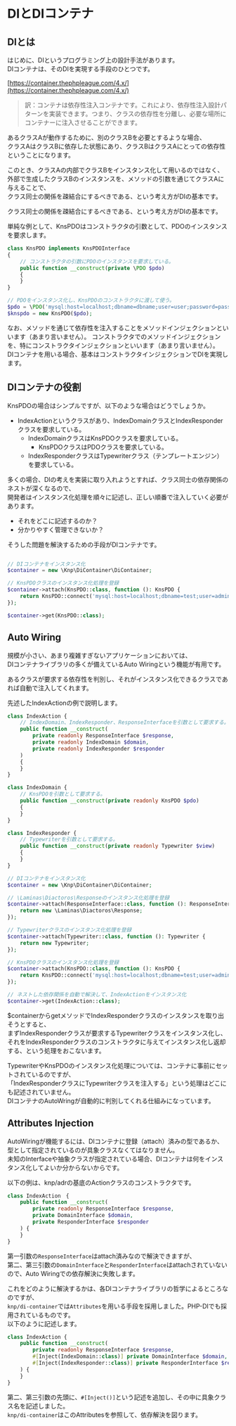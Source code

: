 # DIとDIコンテナ

## DIとは

はじめに、DIというプログラミング上の設計手法があります。  
DIコンテナは、そのDIを実現する手段のひとつです。  

[https://container.thephpleague.com/4.x/](https://container.thephpleague.com/4.x/)
> 訳：コンテナは依存性注入コンテナです。これにより、依存性注入設計パターンを実装できます。つまり、クラスの依存性を分離し、必要な場所にコンテナーに注入させることができます。

あるクラスAが動作するために、別のクラスBを必要とするような場合、  
クラスAはクラスBに依存した状態にあり、クラスBはクラスAにとっての依存性ということになります。  

このとき、クラスAの内部でクラスBをインスタンス化して用いるのではなく、  
外部で生成したクラスBのインスタンスを、メソッドの引数を通じてクラスAに与えることで、  
クラス同士の関係を疎結合にするべきである、という考え方がDIの基本です。  

クラス同士の関係を疎結合にするべきである、という考え方がDIの基本です。  

単純な例として、KnsPDOはコンストラクタの引数として、PDOのインスタンスを要求します。  

```PHP
class KnsPDO implements KnsPDOInterface
{
    // コンストラクタの引数にPDOのインスタンスを要求している。
    public function __construct(private \PDO $pdo)
    {
    }
}

// PDOをインスタンス化し、KnsPDOのコンストラクタに渡して使う。
$pdo = \PDO('mysql:host=localhost;dbname=dbname;user=user;password=password;charset=utf8mb4');
$knspdo = new KnsPDO($pdo);
```

なお、メソッドを通じて依存性を注入することをメソッドインジェクションといいます（あまり言いません）。
コンストラクタでのメソッドインジェクションを、特にコンストラクタインジェクションといいます（あまり言いません）。    
DIコンテナを用いる場合、基本はコンストラクタインジェクションでDIを実現します。

## DIコンテナの役割

KnsPDOの場合はシンプルですが、以下のような場合はどうでしょうか。

- IndexActionというクラスがあり、IndexDomainクラスとIndexResponderクラスを要求している。  
  - IndexDomainクラスはKnsPDOクラスを要求している。  
    - KnsPDOクラスはPDOクラスを要求している。  
  - IndexResponderクラスはTypewriterクラス（テンプレートエンジン）を要求している。  

多くの場合、DIの考えを実装に取り入れようとすれば、クラス同士の依存関係のネストが深くなるので、  
開発者はインスタンス化処理を順々に記述し、正しい順番で注入していく必要があります。  

- それをどこに記述するのか？  
- 分かりやすく管理できないか？  

そうした問題を解決するための手段がDIコンテナです。  

```PHP

// DIコンテナをインスタンス化
$container = new \Knp\DiContainer\DiContainer;

// KnsPDOクラスのインスタンス化処理を登録
$container->attach(KnsPDO::class, function (): KnsPDO {
    return KnsPDO::connect('mysql:host=localhost;dbname=test;user=admin;password=admin;charset=utf8mb4');
});

$container->get(KnsPDO::class);
```

## Auto Wiring

規模が小さい、あまり複雑すぎないアプリケーションにおいては、  
DIコンテナライブラリの多くが備えているAuto Wiringという機能が有用です。  

あるクラスが要求する依存性を判別し、それがインスタンス化できるクラスであれば自動で注入してくれます。  

先述したIndexActionの例で説明します。  

```PHP
class IndexAction {
    // IndexDomain、IndexResponder、ResponseInterfaceを引数として要求する。
    public function __construct(
        private readonly ResponseInterface $response,
        private readonly IndexDomain $domain,
        private readonly IndexResponder $responder
    )
    {
    }
}

class IndexDomain {
    // KnsPDOを引数として要求する。
    public function __construct(private readonly KnsPDO $pdo)
    {
    }
}

class IndexResponder {
    // Typewriterを引数として要求する。
    public function __construct(private readonly Typewriter $view)
    {
    }
}

// DIコンテナをインスタンス化
$container = new \Knp\DiContainer\DiContainer;

// \Laminas\Diactoros\Responseのインスタンス化処理を登録
$container->attach(ResponseInterface::class, function (): ResponseInterface {
    return new \Laminas\Diactoros\Response;
});

// Typewriterクラスのインスタンス化処理を登録
$container->attach(Typewriter::class, function (): Typewriter {
    return new Typewriter;
});

// KnsPDOクラスのインスタンス化処理を登録
$container->attach(KnsPDO::class, function (): KnsPDO {
    return KnsPDO::connect('mysql:host=localhost;dbname=test;user=admin;password=admin;charset=utf8mb4');
});

// ネストした依存関係を自動で解決して、IndexActionをインスタンス化
$container->get(IndexAction::class);
```

$containerからgetメソッドでIndexResponderクラスのインスタンスを取り出そうとすると、  
まずIndexResponderクラスが要求するTypewriterクラスをインスタンス化し、  
それをIndexResponderクラスのコンストラクタに与えてインスタンス化し返却する、という処理をおこないます。  

TypewriterやKnsPDOのインスタンス化処理については、コンテナに事前にセットされているのですが、  
「IndexResponderクラスにTypewriterクラスを注入する」という処理はどこにも記述されていません。  
DIコンテナのAutoWringが自動的に判別してくれる仕組みになっています。  

## Attributes Injection

AutoWiringが機能するには、DIコンテナに登録（attach）済みの型であるか、型として指定されているのが具象クラスなくてはなりません。  
未知のInterfaceや抽象クラスが指定されている場合、DIコンテナは何をインスタンス化してよいか分からないからです。  

以下の例は、knp/adrの基底のActionクラスのコンストラクタです。  

```PHP
class IndexAction　{
    public function __construct(
        private readonly ResponseInterface $response,
        private DomainInterface $domain,
        private ResponderInterface $responder
    ) {
    }
}
```

第一引数の`ResponseInterface`はattach済みなので解決できますが、  
第二、第三引数の`DomainInterface`と`ResponderInterface`はattachされていないので、Auto Wiringでの依存解決に失敗します。  

これをどのように解決するかは、各DIコンテナライブラリの哲学によるところなのですが、  
`knp/di-container`では`Attributes`を用いる手段を採用しました。PHP-DIでも採用されているものです。  
以下のように記述します。

```PHP
class IndexAction {
    public function __construct(
        private readonly ResponseInterface $response,
        #[Inject(IndexDomain::class)] private DomainInterface $domain,
        #[Inject(IndexResponder::class)] private ResponderInterface $responder
    ) {
    }
}
```

第二、第三引数の先頭に、`#[Inject()]`という記述を追加し、その中に具象クラス名を記述しました。  
`knp/di-container`はこのAttributesを参照して、依存解決を図ります。
